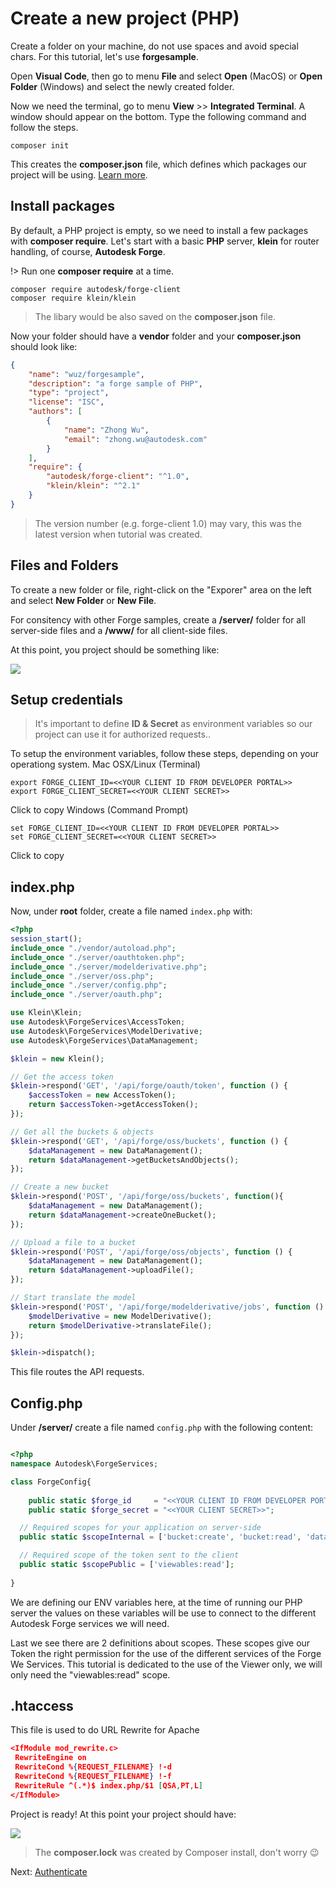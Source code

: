 # Create a new project (PHP)

Create a folder on your machine, do not use spaces and avoid special chars. For this tutorial, let's use **forgesample**.

Open **Visual Code**, then go to menu **File** and select **Open** (MacOS) or **Open Folder** (Windows) and select the newly created folder. 

Now we need the terminal, go to menu **View** >> **Integrated Terminal**. A window should appear on the bottom. Type the following command and follow the steps.

```
composer init
```

This creates the **composer.json** file, which defines which packages our project will be using. [Learn more](https://getcomposer.org/doc/04-schema.md).

## Install packages

By default, a PHP project is empty, so we need to install a few packages with **composer require**. Let's start with a basic **PHP** server, **klein** for router handling, of course, **Autodesk Forge**.

!> Run one **composer require** at a time.

```
composer require autodesk/forge-client
composer require klein/klein
```

> The libary would be also saved on the **composer.json** file. 

Now your folder should have a **vendor** folder and your **composer.json** should look like:

```json
{
    "name": "wuz/forgesample",
    "description": "a forge sample of PHP",
    "type": "project",
    "license": "ISC",
    "authors": [
        {
            "name": "Zhong Wu",
            "email": "zhong.wu@autodesk.com"
        }
    ],
    "require": {
        "autodesk/forge-client": "^1.0",
        "klein/klein": "^2.1"
    }
}
```

> The version number (e.g. forge-client 1.0) may vary, this was the latest version when tutorial was created.

## Files and Folders

To create a new folder or file, right-click on the "Exporer" area on the left and select **New Folder** or **New File**.

For consitency with other Forge samples, create a **/server/** folder for all server-side files and a **/www/** for all client-side files.

At this point, you project should be something like:

![](_media/php/vs_code_explorer.png) 

## Setup credentials

> It's important to define **ID & Secret** as environment variables so our project can use it for authorized requests..

To setup the environment variables, follow these steps, depending on your operationg system.
Mac OSX/Linux (Terminal)

    export FORGE_CLIENT_ID=<<YOUR CLIENT ID FROM DEVELOPER PORTAL>>
    export FORGE_CLIENT_SECRET=<<YOUR CLIENT SECRET>>
Click to copy
Windows (Command Prompt)

    set FORGE_CLIENT_ID=<<YOUR CLIENT ID FROM DEVELOPER PORTAL>>
    set FORGE_CLIENT_SECRET=<<YOUR CLIENT SECRET>>
Click to copy


## index.php

Now, under **root** folder, create a file named `index.php` with:

```php
<?php
session_start();
include_once "./vendor/autoload.php";
include_once "./server/oauthtoken.php";
include_once "./server/modelderivative.php";
include_once "./server/oss.php";
include_once "./server/config.php";
include_once "./server/oauth.php";

use Klein\Klein;
use Autodesk\ForgeServices\AccessToken;
use Autodesk\ForgeServices\ModelDerivative;
use Autodesk\ForgeServices\DataManagement;

$klein = new Klein();

// Get the access token
$klein->respond('GET', '/api/forge/oauth/token', function () {
    $accessToken = new AccessToken();
    return $accessToken->getAccessToken();
});

// Get all the buckets & objects
$klein->respond('GET', '/api/forge/oss/buckets', function () {
    $dataManagement = new DataManagement();
    return $dataManagement->getBucketsAndObjects();
});

// Create a new bucket
$klein->respond('POST', '/api/forge/oss/buckets', function(){
    $dataManagement = new DataManagement();
    return $dataManagement->createOneBucket();
});

// Upload a file to a bucket
$klein->respond('POST', '/api/forge/oss/objects', function () {
    $dataManagement = new DataManagement();
    return $dataManagement->uploadFile();
});

// Start translate the model
$klein->respond('POST', '/api/forge/modelderivative/jobs', function () {
    $modelDerivative = new ModelDerivative();
    return $modelDerivative->translateFile();
});

$klein->dispatch();

```

This file routes the API requests.

## Config.php

Under **/server/** create a file named `config.php` with the following content:

```php

<?php
namespace Autodesk\ForgeServices;

class ForgeConfig{
    
    public static $forge_id     = "<<YOUR CLIENT ID FROM DEVELOPER PORTAL>>";
    public static $forge_secret = "<<YOUR CLIENT SECRET>>";

  // Required scopes for your application on server-side
  public static $scopeInternal = ['bucket:create', 'bucket:read', 'data:read', 'data:create', 'data:write'];

  // Required scope of the token sent to the client
  public static $scopePublic = ['viewables:read'];
  
}
```

We are defining our ENV variables here, at the time of running our PHP server the values on these variables will be use to connect to the different Autodesk Forge services we will need.

Last we see there are 2 definitions about scopes. These scopes give our Token the right permission for the use of the different services of the Forge We Services. This tutorial is dedicated to the use of the Viewer only, we will only need the "viewables:read" scope.


## .htaccess
This file is used to do URL Rewrite for Apache
```json
<IfModule mod_rewrite.c>
 RewriteEngine on
 RewriteCond %{REQUEST_FILENAME} !-d
 RewriteCond %{REQUEST_FILENAME} !-f
 RewriteRule ^(.*)$ index.php/$1 [QSA,PT,L]
</IfModule>
```



Project is ready! At this point your project should have:

![](_media/php/vs_code_project.png) 

> The **composer.lock** was created by Composer install, don't worry :wink: 

Next: [Authenticate](oauth/2legged/)